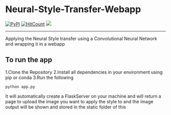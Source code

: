 # Neural-Style-Transfer-Webapp
[![PyPI](https://img.shields.io/badge/python-3.6-blue.svg)]()
[![HitCount](http://hits.dwyl.io/at1998/Neural-Style-Transfer-Webapp.svg)](http://hits.dwyl.io/at1998/Neural-Style-Transfer-Webapp)
![](https://img.shields.io/redmine/plugin/rating/redmine_xlsx_format_issue_exporter.svg?colorB=green&label=Ratings&logo=Ratings&style=flat)
<hr>
Applying the Neural Style transfer using a Convolutional Neural Network and wrapping it in a webapp



## To run the app 
1.Clone the Repository
2.Install all dependencies in your environment using pip or conda
3.Run the following
```
python app.py 
```
It will automatically create a FlaskServer on your machine and will return a page to upload the image you want to apply the style to and the image output will be shown and stored in the static folder of this 
